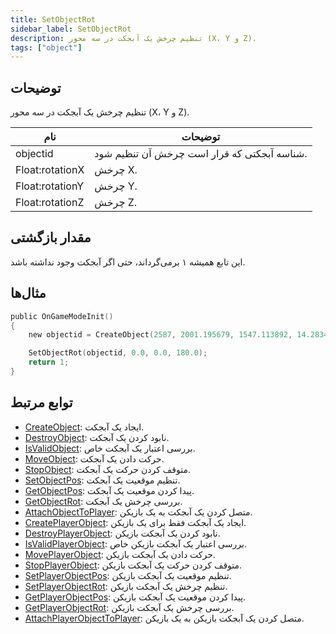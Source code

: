```yaml
---
title: SetObjectRot
sidebar_label: SetObjectRot
description: تنظیم چرخش یک آبجکت در سه محور (X، Y و Z).
tags: ["object"]
---
```


## توضیحات

تنظیم چرخش یک آبجکت در سه محور (X، Y و Z).

| نام             | توضیحات                                  |
| --------------- | ---------------------------------------- |
| objectid        | شناسه آبجکتی که قرار است چرخش آن تنظیم شود. |
| Float:rotationX | چرخش X.                                 |
| Float:rotationY | چرخش Y.                                 |
| Float:rotationZ | چرخش Z.                                 |

## مقدار بازگشتی

این تابع همیشه ۱ برمی‌گرداند، حتی اگر آبجکت وجود نداشته باشد.

## مثال‌ها

```c
public OnGameModeInit()
{
    new objectid = CreateObject(2587, 2001.195679, 1547.113892, 14.283400, 0.0, 0.0, 96.0);

    SetObjectRot(objectid, 0.0, 0.0, 180.0);
    return 1;
}
```

## توابع مرتبط

- [CreateObject](CreateObject): ایجاد یک آبجکت.
- [DestroyObject](DestroyObject): نابود کردن یک آبجکت.
- [IsValidObject](IsValidObject): بررسی اعتبار یک آبجکت خاص.
- [MoveObject](MoveObject): حرکت دادن یک آبجکت.
- [StopObject](StopObject): متوقف کردن حرکت یک آبجکت.
- [SetObjectPos](SetObjectPos): تنظیم موقعیت یک آبجکت.
- [GetObjectPos](GetObjectPos): پیدا کردن موقعیت یک آبجکت.
- [GetObjectRot](GetObjectRot): بررسی چرخش یک آبجکت.
- [AttachObjectToPlayer](AttachObjectToPlayer): متصل کردن یک آبجکت به یک بازیکن.
- [CreatePlayerObject](CreatePlayerObject): ایجاد یک آبجکت فقط برای یک بازیکن.
- [DestroyPlayerObject](DestroyPlayerObject): نابود کردن یک آبجکت بازیکن.
- [IsValidPlayerObject](IsValidPlayerObject): بررسی اعتبار یک آبجکت بازیکن خاص.
- [MovePlayerObject](MovePlayerObject): حرکت دادن یک آبجکت بازیکن.
- [StopPlayerObject](StopPlayerObject): متوقف کردن حرکت یک آبجکت بازیکن.
- [SetPlayerObjectPos](SetPlayerObjectPos): تنظیم موقعیت یک آبجکت بازیکن.
- [SetPlayerObjectRot](SetPlayerObjectRot): تنظیم چرخش یک آبجکت بازیکن.
- [GetPlayerObjectPos](GetPlayerObjectPos): پیدا کردن موقعیت یک آبجکت بازیکن.
- [GetPlayerObjectRot](GetPlayerObjectRot): بررسی چرخش یک آبجکت بازیکن.
- [AttachPlayerObjectToPlayer](AttachPlayerObjectToPlayer): متصل کردن یک آبجکت بازیکن به یک بازیکن.